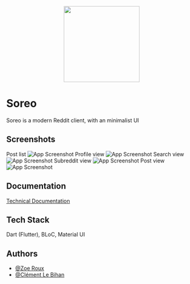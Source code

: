 <p align="center">
  <img src="./assets/logo.png" width="200">
  </p>


# Soreo

Soreo is a modern Reddit client, with an minimalist UI


## Screenshots
Post list
![App Screenshot](assets/ScreenShots/posts_list.png)
Profile view
![App Screenshot](assets/ScreenShots/profile_view.png)
Search view
![App Screenshot](assets/ScreenShots/search_view.png)
Subreddit view
![App Screenshot](assets/ScreenShots/subreddit_view.png)
Post view
![App Screenshot](assets/ScreenShots/post_view.png)


## Documentation

[Technical Documentation](https://octopus773.github.io/Soreo/)


## Tech Stack

Dart (Flutter), BLoC, Material UI

## Authors

- [@Zoe Roux](https://www.github.com/AnonymusRaccoon)
- [@Clément Le Bihan](https://www.github.com/Octopus773)

